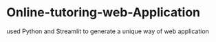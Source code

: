 # Online-tutoring-web-Application
used Python and Streamlit to generate a unique way of web application
